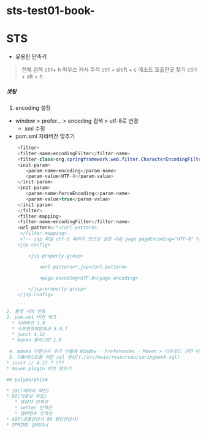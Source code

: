 # sts-test01-book-

# STS
* 유용한 단축키
>전체 검색 ctrl+ h
>마우스 커서 주석 ctrl + shift + c
>메소드 호출한곳 찾기 ctirl + alt + h

##### 셋팅
1. encoding 설정
* window > prefer... > encoding 검색 > utf-8로 변경
  * xml 수정   
* pom.xml 자바버전 맞추기
```java
    <filter> 
    <filter-name>encodingFilter</filter-name> 
    <filter-class>org.springframework.web.filter.CharacterEncodingFilter</filter-class> 
    <init-param> 
       <param-name>encoding</param-name> 
       <param-value>UTF-8</param-value> 
    </init-param> 
    <init-param> 
       <param-name>forceEncoding</param-name> 
       <param-value>true</param-value> 
    </init-param> 
    </filter> 
    <filter-mapping> 
    <filter-name>encodingFilter</filter-name> 
    <url-pattern>/*</url-pattern> 
     </filter-mapping> 
	 <!-- jsp 파일 utf-8 페이지 인코딩 설정 <%@ page pageEncoding="UTF-8" %>  -->
	<jsp-config>

		<jsp-property-group>

			<url-pattern>*.jsp</url-pattern>

			<page-encoding>UTF-8</page-encoding>

		</jsp-property-group>
	</jsp-config>

  	```
2. 톰캣 서버 연동
3. pom.xml 버전 체크
  * 자바버전 1.8
  * 스프링프레임워크 5.0.7
  * junit 4.12
  * maven 플러그인 1.8
  
 4. maven 디펜던시 추가 안될때 Window - Preferences - Maven > 다운로드 관련 다 체크
 5. [db테스트를 위한 sql 생성](./src/main/resources/springbook.sql) 
* junit // 4.12 ? ???
* maven plugin 버전 맞추기

## polymorphism

* IOC(제어의 역전)
* DI(의존성 주입)
   * 생성자 인젝션
   * setter 인젝션
   * 멤버변수 인젝션
* AOP(공통관심사 OR 횡단관심사)
* SPRING 컨테이너
